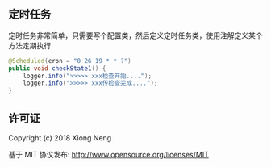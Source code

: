 ## 定时任务

定时任务非常简单，只需要写个配置类，然后定义定时任务类，使用注解定义某个方法定期执行

``` java
@Scheduled(cron = "0 26 19 * * ?")
public void checkState1() {
    logger.info(">>>>> xxx检查开始....");
    logger.info(">>>>> xxx传检查完成....");
}
```

## 许可证

Copyright (c) 2018 Xiong Neng

基于 MIT 协议发布: <http://www.opensource.org/licenses/MIT>
